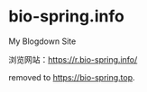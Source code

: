 # bio-spring.info

My Blogdown Site

浏览网站：https://r.bio-spring.info/

removed to https://bio-spring.top.
